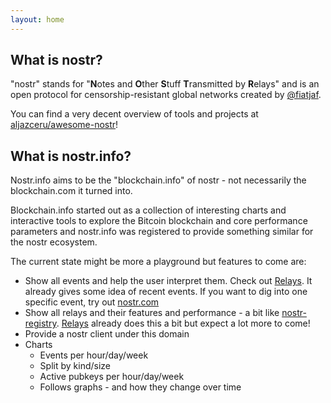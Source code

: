 ```yaml
---
layout: home
---
```


## What is nostr?

"nostr" stands for "**N**otes and **O**ther **S**tuff **T**ransmitted by
**R**elays" and is an open protocol for censorship-resistant global networks
created by [@fiatjaf](https://github.com/fiatjaf).

You can find a very decent overview of tools and projects at
[aljazceru/awesome-nostr](https://github.com/aljazceru/awesome-nostr)!

## What is nostr.info?

Nostr.info aims to be the
"blockchain.info" of nostr - not necessarily the blockchain.com it turned into.

Blockchain.info started out as a collection of interesting charts and
interactive tools to explore the Bitcoin blockchain and core performance
parameters and nostr.info was registered to provide something similar for the
nostr ecosystem.

The current state might be more a playground but features to come are:

- Show all events and help the user interpret them. Check out
  [Relays](/relays/). It already gives some idea of recent events. If you want
  to dig into one specific event, try out [nostr.com](https://nostr.com)
- Show all relays and their features and performance - a bit like
  [nostr-registry](https://nostr-registry.netlify.app/). [Relays](/relays/)
  already does this a bit but expect a lot more to come!
- Provide a nostr client under this domain
- Charts
  - Events per hour/day/week
  - Split by kind/size
  - Active pubkeys per hour/day/week
  - Follows graphs - and how they change over time
